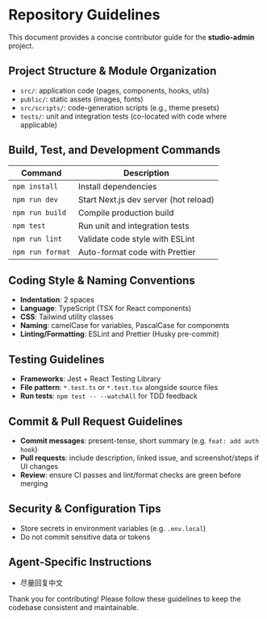 # Repository Guidelines

This document provides a concise contributor guide for the **studio-admin** project.

## Project Structure & Module Organization
- `src/`: application code (pages, components, hooks, utils)
- `public/`: static assets (images, fonts)
- `src/scripts/`: code-generation scripts (e.g., theme presets)
- `tests/`: unit and integration tests (co-located with code where applicable)

## Build, Test, and Development Commands
| Command           | Description                         |
| ----------------- | ----------------------------------- |
| `npm install`     | Install dependencies                |
| `npm run dev`     | Start Next.js dev server (hot reload)
| `npm run build`   | Compile production build            |
| `npm test`        | Run unit and integration tests      |
| `npm run lint`    | Validate code style with ESLint     |
| `npm run format`  | Auto-format code with Prettier      |

## Coding Style & Naming Conventions
- **Indentation**: 2 spaces
- **Language**: TypeScript (TSX for React components)
- **CSS**: Tailwind utility classes
- **Naming**: camelCase for variables, PascalCase for components
- **Linting/Formatting**: ESLint and Prettier (Husky pre-commit)

## Testing Guidelines
- **Frameworks**: Jest + React Testing Library
- **File pattern**: `*.test.ts` or `*.test.tsx` alongside source files
- **Run tests**: `npm test -- --watchAll` for TDD feedback

## Commit & Pull Request Guidelines
- **Commit messages**: present-tense, short summary (e.g. `feat: add auth hook`)
- **Pull requests**: include description, linked issue, and screenshot/steps if UI changes
- **Review**: ensure CI passes and lint/format checks are green before merging

## Security & Configuration Tips
- Store secrets in environment variables (e.g. `.env.local`)
- Do not commit sensitive data or tokens

## Agent-Specific Instructions
- 尽量回复中文

Thank you for contributing! Please follow these guidelines to keep the codebase consistent and maintainable.

